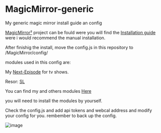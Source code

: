 # MagicMirror-generic
My generic magic mirror install guide an config

[MagicMirror²](https://github.com/MagicMirrorOrg/MagicMirror) project can be fould were you will find the [Installation guide](https://docs.magicmirror.builders/getting-started/installation.html#manual-installation) were i would recommend the manual installation.


After finishig the install, move the config.js in this repository to /MagicMirror/config/

modules used in this config are:

My [Next-Episode](https://github.com/PierreGode/MMM-next-episode) for tv shows.

Resor: [SL](https://github.com/teppos/MMM-SL)

You can find my and others modules [Here](https://github.com/MagicMirrorOrg/MagicMirror/wiki/3rd-party-modules)

you will need to install the modules by yourself.


Check the config.js and add api tokens and webcal address and modify your config for you. rembember to back up the config.

![image](https://github.com/PierreGode/MagicMirror-generic/assets/8579922/9d4e54f5-922f-4fec-8ac2-be6fedccafb0)






